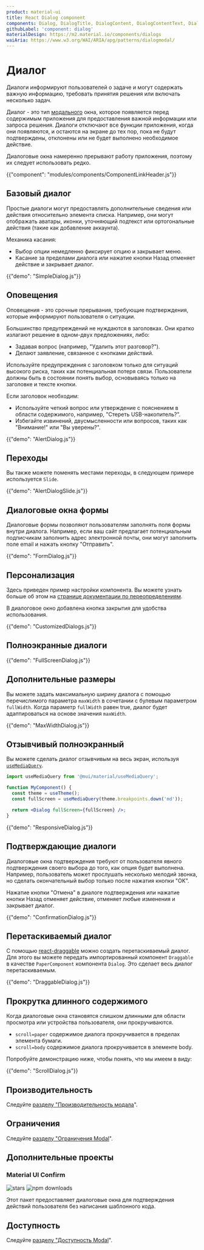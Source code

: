 ```yaml
---
product: material-ui
title: React Dialog component
components: Dialog, DialogTitle, DialogContent, DialogContentText, DialogActions, Slide
githubLabel: 'component: dialog'
materialDesign: https://m2.material.io/components/dialogs
waiAria: https://www.w3.org/WAI/ARIA/apg/patterns/dialogmodal/
---
```


# Диалог <meta data-oversett="" data-original-text="Dialog">

<p class="description">Диалоги информируют пользователей о задаче и могут содержать важную информацию, требовать принятия решения или включать несколько задач.</p>

Диалог - это тип [модального](/material-ui/react-modal/) окна, которое появляется перед содержимым приложения для предоставления важной информации или запроса решения. Диалоги отключают все функции приложения, когда они появляются, и остаются на экране до тех пор, пока не будут подтверждены, отклонены или не будет выполнено необходимое действие.

Диалоговые окна намеренно прерывают работу приложения, поэтому их следует использовать редко.

{{"component": "modules/components/ComponentLinkHeader.js"}}

## Базовый диалог <meta data-oversett="" data-original-text="Basic dialog">

Простые диалоги могут предоставлять дополнительные сведения или действия относительно элемента списка. Например, они могут отображать аватары, иконки, уточняющий подтекст или ортогональные действия (такие как добавление аккаунта).

Механика касания:

-   Выбор опции немедленно фиксирует опцию и закрывает меню.
-   Касание за пределами диалога или нажатие кнопки Назад отменяет действие и закрывает диалог.

{{"demo": "SimpleDialog.js"}}

## Оповещения <meta data-oversett="" data-original-text="Alerts">

Оповещения - это срочные прерывания, требующие подтверждения, которые информируют пользователя о ситуации.

Большинство предупреждений не нуждаются в заголовках. Они кратко излагают решение в одном-двух предложениях, либо:

-   Задавая вопрос (например, "Удалить этот разговор?").
-   Делают заявление, связанное с кнопками действий.

Используйте предупреждения с заголовком только для ситуаций высокого риска, таких как потенциальная потеря связи. Пользователи должны быть в состоянии понять выбор, основываясь только на заголовке и тексте кнопки.

Если заголовок необходим:

-   Используйте четкий вопрос или утверждение с пояснением в области содержимого, например, "Стереть USB-накопитель?".
-   Избегайте извинений, двусмысленности или вопросов, таких как "Внимание!" или "Вы уверены?".

{{"demo": "AlertDialog.js"}}

## Переходы <meta data-oversett="" data-original-text="Transitions">

Вы также можете поменять местами переходы, в следующем примере используется `Slide`.

{{"demo": "AlertDialogSlide.js"}}

## Диалоговые окна формы <meta data-oversett="" data-original-text="Form dialogs">

Диалоговые формы позволяют пользователям заполнять поля формы внутри диалога. Например, если ваш сайт предлагает потенциальным подписчикам заполнить адрес электронной почты, они могут заполнить поле email и нажать кнопку "Отправить".

{{"demo": "FormDialog.js"}}

## Персонализация <meta data-oversett="" data-original-text="Customization">

Здесь приведен пример настройки компонента. Вы можете узнать больше об этом на [странице документации по переопределениям](/material-ui/customization/how-to-customize/).

В диалоговое окно добавлена кнопка закрытия для удобства использования.

{{"demo": "CustomizedDialogs.js"}}

## Полноэкранные диалоги <meta data-oversett="" data-original-text="Full-screen dialogs">

{{"demo": "FullScreenDialog.js"}}

## Дополнительные размеры <meta data-oversett="" data-original-text="Optional sizes">

Вы можете задать максимальную ширину диалога с помощью перечислимого параметра `maxWidth` в сочетании с булевым параметром `fullWidth`. Когда параметр `fullWidth` равен true, диалог будет адаптироваться на основе значения `maxWidth`.

{{"demo": "MaxWidthDialog.js"}}

## Отзывчивый полноэкранный <meta data-oversett="" data-original-text="Responsive full-screen">

Вы можете сделать диалог отзывчивым на весь экран, используя [`useMediaQuery`](/material-ui/react-use-media-query/).

```jsx
import useMediaQuery from '@mui/material/useMediaQuery';

function MyComponent() {
  const theme = useTheme();
  const fullScreen = useMediaQuery(theme.breakpoints.down('md'));

  return <Dialog fullScreen={fullScreen} />;
}
```

{{"demo": "ResponsiveDialog.js"}}

## Подтверждающие диалоги <meta data-oversett="" data-original-text="Confirmation dialogs">

Диалоговые окна подтверждения требуют от пользователя явного подтверждения своего выбора до того, как опция будет выполнена. Например, пользователь может прослушать несколько мелодий звонка, но сделать окончательный выбор только после нажатия кнопки "OK".

Нажатие кнопки "Отмена" в диалоге подтверждения или нажатие кнопки Назад отменяет действие, отменяет любые изменения и закрывает диалог.

{{"demo": "ConfirmationDialog.js"}}

## Перетаскиваемый диалог <meta data-oversett="" data-original-text="Draggable dialog">

С помощью [react-draggable](https://github.com/react-grid-layout/react-draggable) можно создать перетаскиваемый диалог. Для этого вы можете передать импортированный компонент `Draggable` в качестве `PaperComponent` компонента `Dialog`. Это сделает весь диалог перетаскиваемым.

{{"demo": "DraggableDialog.js"}}

## Прокрутка длинного содержимого <meta data-oversett="" data-original-text="Scrolling long content">

Когда диалоговые окна становятся слишком длинными для области просмотра или устройства пользователя, они прокручиваются.

-   `scroll=paper` содержимое диалога прокручивается в пределах элемента бумаги.
-   `scroll=body` содержимое диалога прокручивается в элементе body.

Попробуйте демонстрацию ниже, чтобы понять, что мы имеем в виду:

{{"demo": "ScrollDialog.js"}}

## Производительность <meta data-oversett="" data-original-text="Performance">

Следуйте [разделу "Производительность модала](/material-ui/react-modal/#performance)".

## Ограничения <meta data-oversett="" data-original-text="Limitations">

Следуйте [разделу "Ограничения Modal](/material-ui/react-modal/#limitations)".

## Дополнительные проекты <meta data-oversett="" data-original-text="Complementary projects">

### Material UI Confirm <meta data-oversett="" data-original-text="Material UI Confirm">

![stars](https://img.shields.io/github/stars/jonatanklosko/material-ui-confirm) ![npm downloads](https://img.shields.io/npm/dm/material-ui-confirm.svg)

Этот пакет предоставляет диалоговые окна для подтверждения действий пользователя без написания шаблонного кода.

## Доступность <meta data-oversett="" data-original-text="Accessibility">

Следуйте [разделу "Доступность Modal](/material-ui/react-modal/#accessibility)".

